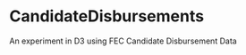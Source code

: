 CandidateDisbursements
======================

An experiment in D3 using FEC Candidate Disbursement Data
